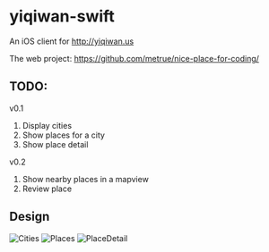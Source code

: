 # yiqiwan-swift

An iOS client for http://yiqiwan.us

The web project: https://github.com/metrue/nice-place-for-coding/

## TODO:

v0.1

1. Display cities
2. Show places for a city
3. Show place detail

v0.2

1. Show nearby places in a mapview
2. Review place

## Design

![Cities](https://github.com/haojianzong/yiqiwan-swift/blob/master/design%20materials/Cities.png)
![Places](https://github.com/haojianzong/yiqiwan-swift/blob/master/design/Places.jpg)
![PlaceDetail](https://github.com/haojianzong/yiqiwan-swift/blob/master/design/Places.jpg)
